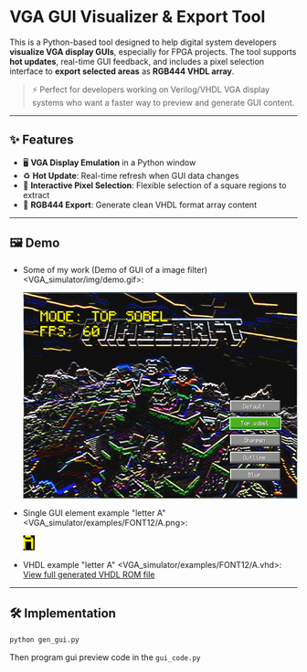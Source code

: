 # VGA GUI Visualizer & Export Tool

This is a Python-based tool designed to help digital system developers **visualize VGA display GUIs**, especially for FPGA projects. The tool supports **hot updates**, real-time GUI feedback, and includes a pixel selection interface to **export selected areas** as **RGB444 VHDL array**.

> ⚡ Perfect for developers working on Verilog/VHDL VGA display systems who want a faster way to preview and generate GUI content.

---

## ✨ Features

- 🖥️ **VGA Display Emulation** in a Python window
- ♻️ **Hot Update**: Real-time refresh when GUI data changes
- 🔲 **Interactive Pixel Selection**: Flexible selection of a square regions to extract
- 🎨 **RGB444 Export**: Generate clean VHDL format array content

---

## 🖼️ Demo

- Some of my work (Demo of GUI of a image filter) <VGA_simulator/img/demo.gif>:

  ![Example](VGA_simulator/img/demo.gif)

- Single GUI element example "letter A" <VGA_simulator/examples/FONT12/A.png>:

  ![element example](VGA_simulator/examples/FONT30/A.png)
  
- VHDL example "letter A" <VGA_simulator/examples/FONT12/A.vhd>:  
[View full generated VHDL ROM file](VGA_simulator/examples/FONT30/A.vhd)

---

## 🛠️ Implementation

```bash
python gen_gui.py
```

Then program gui preview code in the ```gui_code.py```
